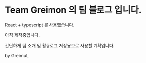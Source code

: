 # Team Greimon 의 팀 블로그 입니다.
React + typescript 를 사용했습니다.

아직 제작중입니다.

간단하게 팀 소개 및 활동로그 저장용으로 사용할 계획입니다.

by GreimuL

